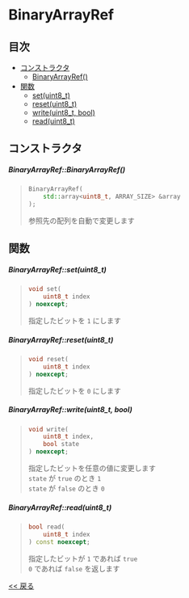 # BinaryArrayRef

## 目次
- [コンストラクタ](#コンストラクタ)
  - [BinaryArrayRef()](#binaryarrayrefbinaryarrayref)
- [関数](#関数)
  - [set(uint8_t)](#binaryarrayrefsetuint8_t)
  - [reset(uint8_t)](#binaryarrayrefresetuint8_t)
  - [write(uint8_t, bool)](#binaryarrayrefwriteuint8_t-bool)
  - [read(uint8_t)](#binaryarrayrefreaduint8_t)

## コンストラクタ
##### BinaryArrayRef::BinaryArrayRef()
> ```c++
> BinaryArrayRef(
>     std::array<uint8_t, ARRAY_SIZE> &array      
> );
> ```
> 参照先の配列を自動で変更します

## 関数

##### BinaryArrayRef::set(uint8_t)
> ```c++
> void set(
>     uint8_t index
> ) noexcept;
> ```
> 指定したビットを `1` にします

##### BinaryArrayRef::reset(uint8_t)
> ```c++
> void reset(
>     uint8_t index
> ) noexcept;
> ```
> 指定したビットを `0` にします

##### BinaryArrayRef::write(uint8_t, bool)
> ```c++
> void write(
>     uint8_t index,
>     bool state
> ) noexcept;
> ```
> 指定したビットを任意の値に変更します  
> `state` が `true` のとき `1`  
> `state` が `false` のとき `0`

##### BinaryArrayRef::read(uint8_t)
> ```c++
> bool read(
>     uint8_t index
> ) const noexcept;
> ```
> 指定したビットが `1` であれば `true`  
> `0` であれば `false` を返します

[<< 戻る](../INDEX.md)